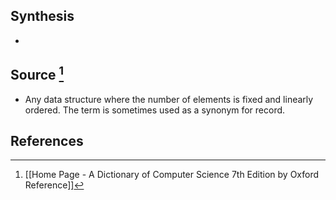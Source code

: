 ## Synthesis
- 
## Source [^1]
- Any data structure where the number of elements is fixed and linearly ordered. The term is sometimes used as a synonym for record.
## References

[^1]: [[Home Page - A Dictionary of Computer Science 7th Edition by Oxford Reference]]